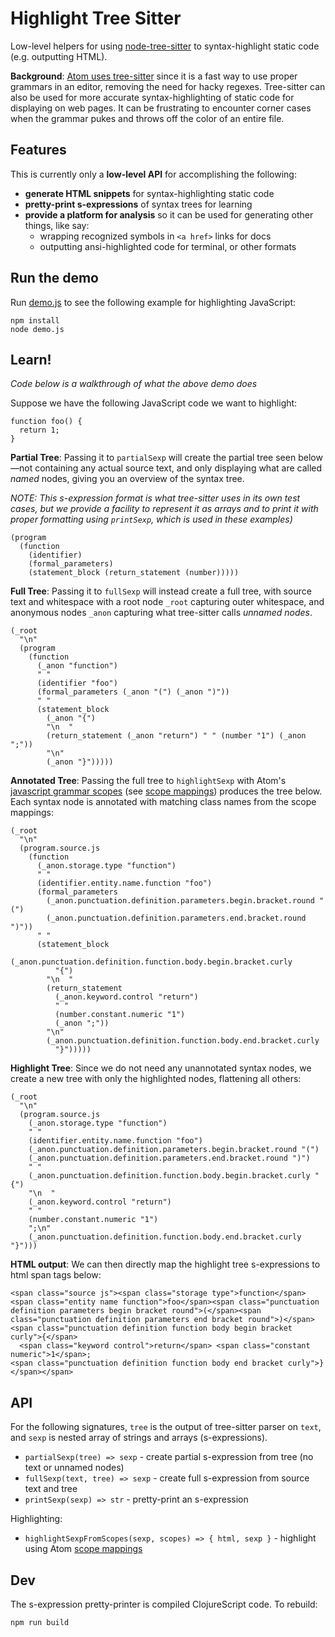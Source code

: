 # Highlight Tree Sitter

Low-level helpers for using [node-tree-sitter] to syntax-highlight static code (e.g. outputting HTML).

**Background**: [Atom uses tree-sitter][atom-tree-sitter] since it is a fast way
to use proper grammars in an editor, removing the need for hacky regexes.
Tree-sitter can also be used for more accurate syntax-highlighting of static
code for displaying on web pages.  It can be frustrating to encounter corner
cases when the grammar pukes and throws off the color of an entire file.

## Features

This is currently only a **low-level API** for accomplishing the following:

- **generate HTML snippets** for syntax-highlighting static code
- **pretty-print s-expressions** of syntax trees for learning
- **provide a platform for analysis** so it can be used for generating other things, like say:
    - wrapping recognized symbols in `<a href>` links for docs
    - outputting ansi-highlighted code for terminal, or other formats

## Run the demo

Run [demo.js](demo.js) to see the following example for highlighting JavaScript:

```
npm install
node demo.js
```

## Learn!

_Code below is a walkthrough of what the above demo does_

Suppose we have the following JavaScript code we want to highlight:

```
function foo() {
  return 1;
}
```

**Partial Tree**: Passing it to `partialSexp` will create the partial tree seen
below—not containing any actual source text, and only displaying what are
called _named_ nodes, giving you an overview of the syntax tree.

_NOTE: This s-expression format is what tree-sitter uses in its own test
cases, but we provide a facility to represent it as arrays and to print it with
proper formatting using `printSexp`, which is used in these examples)_

```
(program
  (function
    (identifier)
    (formal_parameters) 
    (statement_block (return_statement (number)))))
```

**Full Tree**: Passing it to `fullSexp` will instead create a full tree, with
source text and whitespace with a root node `_root` capturing outer whitespace,
and anonymous nodes `_anon` capturing what tree-sitter calls _unnamed nodes_.

```
(_root
  "\n"
  (program
    (function
      (_anon "function")
      " "
      (identifier "foo")
      (formal_parameters (_anon "(") (_anon ")"))
      " "
      (statement_block
        (_anon "{")
        "\n  "
        (return_statement (_anon "return") " " (number "1") (_anon ";"))
        "\n" 
        (_anon "}")))))
```

**Annotated Tree**: Passing the full tree to `highlightSexp` with Atom's
[javascript grammar scopes][js-scopes] (see [scope mappings]) produces the tree
below.  Each syntax node is annotated with matching class names from the scope
mappings:

```
(_root
  "\n"
  (program.source.js
    (function
      (_anon.storage.type "function")
      " "
      (identifier.entity.name.function "foo")
      (formal_parameters
        (_anon.punctuation.definition.parameters.begin.bracket.round "(")
        (_anon.punctuation.definition.parameters.end.bracket.round ")"))
      " "
      (statement_block
        (_anon.punctuation.definition.function.body.begin.bracket.curly
          "{")
        "\n  "
        (return_statement
          (_anon.keyword.control "return")
          " "
          (number.constant.numeric "1")
          (_anon ";"))
        "\n"
        (_anon.punctuation.definition.function.body.end.bracket.curly
          "}")))))
```

**Highlight Tree**: Since we do not need any unannotated syntax nodes, we
create a new tree with only the highlighted nodes, flattening all others:

```
(_root
  "\n"
  (program.source.js
    (_anon.storage.type "function")
    " "
    (identifier.entity.name.function "foo")
    (_anon.punctuation.definition.parameters.begin.bracket.round "(")
    (_anon.punctuation.definition.parameters.end.bracket.round ")")
    " "
    (_anon.punctuation.definition.function.body.begin.bracket.curly "{")
    "\n  "
    (_anon.keyword.control "return")
    " "
    (number.constant.numeric "1")
    ";\n"
    (_anon.punctuation.definition.function.body.end.bracket.curly "}")))
```

**HTML output**: We can then directly map the highlight tree s-expressions to
html span tags below:

```
<span class="source js"><span class="storage type">function</span> <span class="entity name function">foo</span><span class="punctuation definition parameters begin bracket round">(</span><span class="punctuation definition parameters end bracket round">)</span> <span class="punctuation definition function body begin bracket curly">{</span>
  <span class="keyword control">return</span> <span class="constant numeric">1</span>;
<span class="punctuation definition function body end bracket curly">}</span></span>
```

## API

For the following signatures, `tree` is the output of tree-sitter parser on `text`, and `sexp` is nested array of strings and arrays (s-expressions).

- `partialSexp(tree) => sexp` - create partial s-expression from tree (no text or unnamed nodes)
- `fullSexp(text, tree) => sexp` - create full s-expression from source text and tree
- `printSexp(sexp) => str` - pretty-print an s-expression

Highlighting:

- `highlightSexpFromScopes(sexp, scopes) => { html, sexp }` - highlight using Atom [scope mappings]

## Dev

The s-expression pretty-printer is compiled ClojureScript code.  To rebuild:

```
npm run build
```

[tree-sitter]:https://github.com/tree-sitter/tree-sitter
[atom-tree-sitter]:https://flight-manual.atom.io/hacking-atom/sections/creating-a-grammar
[node-tree-sitter]:https://github.com/tree-sitter/node-tree-sitter
[scope mappings]:https://flight-manual.atom.io/hacking-atom/sections/creating-a-grammar/#syntax-highlighting
[js-scopes]:https://github.com/atom/language-javascript/blob/v0.129.18/grammars/tree-sitter-javascript.cson#L58
